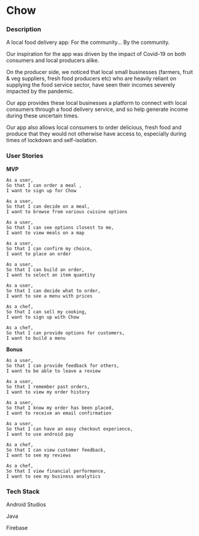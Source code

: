# Chow

### Description ###

A local food delivery app: For the community... By the community.

Our inspiration for the app was driven by the impact of Covid-19 on both consumers and local producers alike. 

On the producer side, we noticed that local small businesses (farmers, fruit & veg suppliers, fresh food producers etc) who are heavily reliant on supplying the food service sector, have seen their incomes severely impacted by the pandemic. 

Our app provides these local businesses a platform to connect with local consumers through a food delivery service, and so help generate income during these uncertain times. 

Our app also allows local consumers  to order delicious, fresh food and produce that they would not otherwise have access to, especially during times of lockdown and self-isolation. 

### User Stories ###

**MVP**
```
As a user,
So that I can order a meal ,
I want to sign up for Chow
```
```
As a user,
So that I can decide on a meal,
I want to browse from various cuisine options
```
```
As a user,
So that I can see options closest to me,
I want to view meals on a map
```
```
As a user,
So that I can confirm my choice,
I want to place an order
```
```
As a user,
So that I can build an order,
I want to select an item quantity
```
```
As a user,
So that I can decide what to order,
I want to see a menu with prices
```
```
As a chef,
So that I can sell my cooking,
I want to sign up with Chow
```
```
As a chef,
So that I can provide options for customers,
I want to build a menu
```



**Bonus**
```
As a user,
So that I can provide feedback for others,
I want to be able to leave a review
```
```
As a user,
So that I remember past orders,
I want to view my order history
```
```
As a user,
So that I know my order has been placed,
I want to receive an email confirmation
```
```
As a user,
So that I can have an easy checkout experience,
I want to use android pay
```
```
As a chef,
So that I can view customer feedback,
I want to see my reviews
```
```
As a chef,
So that I view financial performance,
I want to see my business analytics
```

### Tech Stack ###
Android Studios

Java  

Firebase
